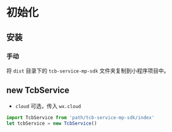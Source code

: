# 初始化

## 安装

### 手动

将 `dist` 目录下的 `tcb-service-mp-sdk` 文件夹复制到小程序项目中。

## new TcbService

* `cloud` 可选，传入 `wx.cloud`

```js
import TcbService from 'path/tcb-service-mp-sdk/index'
let tcbService = new TcbService()
```